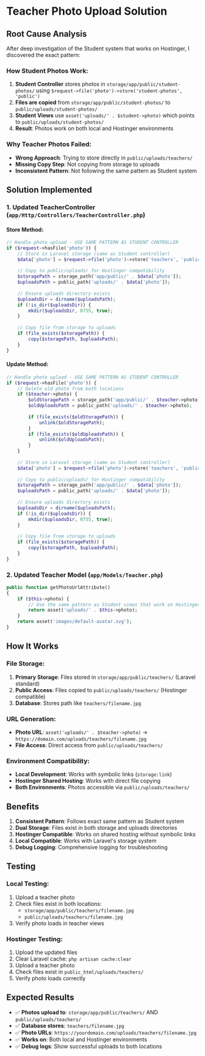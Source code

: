 # Teacher Photo Upload Solution

## Root Cause Analysis

After deep investigation of the Student system that works on Hostinger, I discovered the exact pattern:

### How Student Photos Work:
1. **Student Controller** stores photos in `storage/app/public/student-photos/` using `$request->file('photo')->store('student-photos', 'public')`
2. **Files are copied** from `storage/app/public/student-photos/` to `public/uploads/student-photos/`
3. **Student Views** use `asset('uploads/' . $student->photo)` which points to `public/uploads/student-photos/`
4. **Result**: Photos work on both local and Hostinger environments

### Why Teacher Photos Failed:
- **Wrong Approach**: Trying to store directly in `public/uploads/teachers/`
- **Missing Copy Step**: Not copying from storage to uploads
- **Inconsistent Pattern**: Not following the same pattern as Student system

## Solution Implemented

### 1. Updated TeacherController (`app/Http/Controllers/TeacherController.php`)

#### Store Method:
```php
// Handle photo upload - USE SAME PATTERN AS STUDENT CONTROLLER
if ($request->hasFile('photo')) {
    // Store in Laravel storage (same as Student controller)
    $data['photo'] = $request->file('photo')->store('teachers', 'public');
    
    // Copy to public/uploads/ for Hostinger compatibility
    $storagePath = storage_path('app/public/' . $data['photo']);
    $uploadsPath = public_path('uploads/' . $data['photo']);
    
    // Ensure uploads directory exists
    $uploadsDir = dirname($uploadsPath);
    if (!is_dir($uploadsDir)) {
        mkdir($uploadsDir, 0755, true);
    }
    
    // Copy file from storage to uploads
    if (file_exists($storagePath)) {
        copy($storagePath, $uploadsPath);
    }
}
```

#### Update Method:
```php
// Handle photo upload - USE SAME PATTERN AS STUDENT CONTROLLER
if ($request->hasFile('photo')) {
    // Delete old photo from both locations
    if ($teacher->photo) {
        $oldStoragePath = storage_path('app/public/' . $teacher->photo);
        $oldUploadsPath = public_path('uploads/' . $teacher->photo);
        
        if (file_exists($oldStoragePath)) {
            unlink($oldStoragePath);
        }
        if (file_exists($oldUploadsPath)) {
            unlink($oldUploadsPath);
        }
    }
    
    // Store in Laravel storage (same as Student controller)
    $data['photo'] = $request->file('photo')->store('teachers', 'public');
    
    // Copy to public/uploads/ for Hostinger compatibility
    $storagePath = storage_path('app/public/' . $data['photo']);
    $uploadsPath = public_path('uploads/' . $data['photo']);
    
    // Ensure uploads directory exists
    $uploadsDir = dirname($uploadsPath);
    if (!is_dir($uploadsDir)) {
        mkdir($uploadsDir, 0755, true);
    }
    
    // Copy file from storage to uploads
    if (file_exists($storagePath)) {
        copy($storagePath, $uploadsPath);
    }
}
```

### 2. Updated Teacher Model (`app/Models/Teacher.php`)

```php
public function getPhotoUrlAttribute()
{
    if ($this->photo) {
        // Use the same pattern as Student views that work on Hostinger
        return asset('uploads/' . $this->photo);
    }
    return asset('images/default-avatar.svg');
}
```

## How It Works

### File Storage:
1. **Primary Storage**: Files stored in `storage/app/public/teachers/` (Laravel standard)
2. **Public Access**: Files copied to `public/uploads/teachers/` (Hostinger compatible)
3. **Database**: Stores path like `teachers/filename.jpg`

### URL Generation:
- **Photo URL**: `asset('uploads/' . $teacher->photo)` → `https://domain.com/uploads/teachers/filename.jpg`
- **File Access**: Direct access from `public/uploads/teachers/`

### Environment Compatibility:
- **Local Development**: Works with symbolic links (`storage:link`)
- **Hostinger Shared Hosting**: Works with direct file copying
- **Both Environments**: Photos accessible via `public/uploads/teachers/`

## Benefits

1. **Consistent Pattern**: Follows exact same pattern as Student system
2. **Dual Storage**: Files exist in both storage and uploads directories
3. **Hostinger Compatible**: Works on shared hosting without symbolic links
4. **Local Compatible**: Works with Laravel's storage system
5. **Debug Logging**: Comprehensive logging for troubleshooting

## Testing

### Local Testing:
1. Upload a teacher photo
2. Check files exist in both locations:
   - `storage/app/public/teachers/filename.jpg`
   - `public/uploads/teachers/filename.jpg`
3. Verify photo loads in teacher views

### Hostinger Testing:
1. Upload the updated files
2. Clear Laravel cache: `php artisan cache:clear`
3. Upload a teacher photo
4. Check files exist in `public_html/uploads/teachers/`
5. Verify photo loads correctly

## Expected Results

- ✅ **Photos upload to**: `storage/app/public/teachers/` AND `public/uploads/teachers/`
- ✅ **Database stores**: `teachers/filename.jpg`
- ✅ **Photo URLs**: `https://yourdomain.com/uploads/teachers/filename.jpg`
- ✅ **Works on**: Both local and Hostinger environments
- ✅ **Debug logs**: Show successful uploads to both locations
